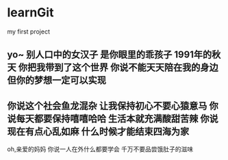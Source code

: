 # learnGit
my first project

yo~
别人口中的女汉子
是你眼里的乖孩子
1991年的秋天
你把我带到了这个世界
你说不能天天陪在我的身边
但你的梦想一定可以实现
------------
你说这个社会鱼龙混杂
让我保持初心不要心猿意马
你说每天都要保持嘻嘻哈哈
生活本就充满酸甜苦辣
你说现在有点心乱如麻
什么时候才能结束四海为家
------------
oh,亲爱的妈妈
你说一人在外什么都要学会
千万不要品尝饿肚子的滋味
